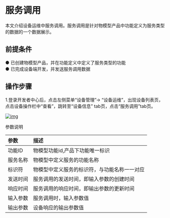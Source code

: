 # 服务调用

本文介绍设备运维中服务调用。服务调用是针对物模型产品中功能定义为服务类型的数据的一个数据展示。

## **前提条件**

● 已创建物模型产品，并在功能定义中定义了服务类型的功能<br />
● 已完成设备端开发，并发送服务调用数据

## **操作步骤**

1.登录开发者中心后，点击左侧菜单“设备管理”→ “设备运维”，出现设备列表页，点击设备操作栏中“查看”，跳转至“设备信息” tab页，点击“服务调用”tab页。

<a data-fancybox title="img" href="/guide/image2022-3-10_11-45-7.png?version=1&modificationDate=1646883318000&api=v2">![img](/guide/image2022-3-10_11-45-7.png?version=1&modificationDate=1646883318000&api=v2)</a>

参数说明

| 参数     | 描述                                         |
| :------- | :------------------------------------------- |
| 功能ID   | 物模型功能id,产品下功能唯一标识              |
| 服务名称 | 物模型中定义服务的功能名称                   |
| 标识符   | 物模型中定义服务的标识符，与功能名称一一对应 |
| 发送时间 | 服务调用的发送时间，即输入参数的创建时间     |
| 响应时间 | 服务调用的响应时间，即输出参数的更新时间     |
| 输入参数 | 服务调用时，输入参数值                       |
| 输出参数 | 设备响应的输出参数值                         |
